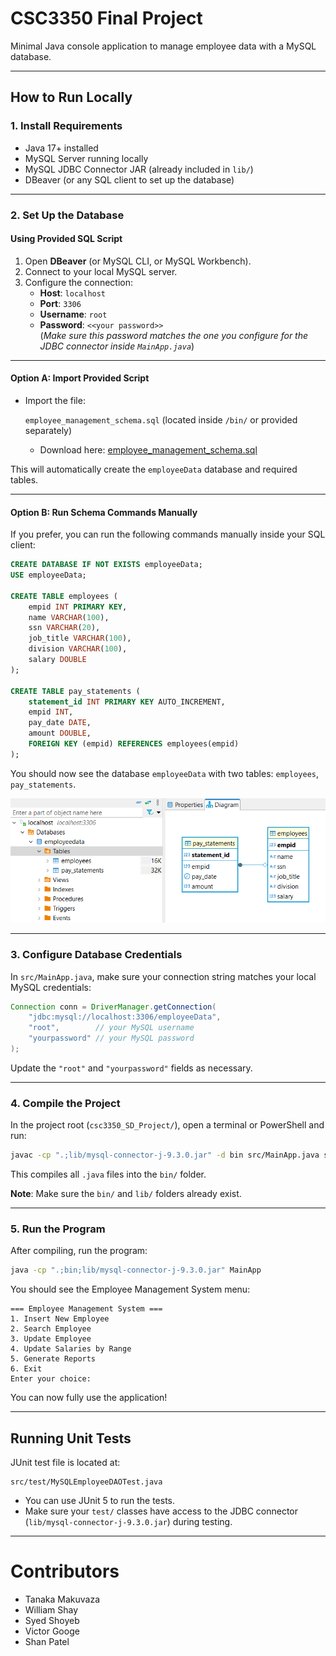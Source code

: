 # CSC3350 Final Project

Minimal Java console application to manage employee data with a MySQL database.

---

## How to Run Locally

### 1. Install Requirements

- Java 17+ installed
- MySQL Server running locally
- MySQL JDBC Connector JAR (already included in `lib/`)
- DBeaver (or any SQL client to set up the database)

---

### 2. Set Up the Database

#### Using Provided SQL Script

1. Open **DBeaver** (or MySQL CLI, or MySQL Workbench).
2. Connect to your local MySQL server.
3. Configure the connection:
   - **Host**: `localhost`
   - **Port**: `3306`
   - **Username**: `root`
   - **Password**: `<<your password>>`  
   (*Make sure this password matches the one you configure for the JDBC connector inside `MainApp.java`*)

---

#### Option A: Import Provided Script

- Import the file:

  `employee_management_schema.sql` (located inside `/bin/` or provided separately)
  - Download here: [employee_management_schema.sql](bin/employee_management_schema.sql)

This will automatically create the `employeeData` database and required tables.

---

#### Option B: Run Schema Commands Manually

If you prefer, you can run the following commands manually inside your SQL client:

```sql
CREATE DATABASE IF NOT EXISTS employeeData;
USE employeeData;

CREATE TABLE employees (
    empid INT PRIMARY KEY,
    name VARCHAR(100),
    ssn VARCHAR(20),
    job_title VARCHAR(100),
    division VARCHAR(100),
    salary DOUBLE
);

CREATE TABLE pay_statements (
    statement_id INT PRIMARY KEY AUTO_INCREMENT,
    empid INT,
    pay_date DATE,
    amount DOUBLE,
    FOREIGN KEY (empid) REFERENCES employees(empid)
);
```

You should now see the database `employeeData` with two tables: `employees`, `pay_statements`.

![alt text](bin/image.png)


---

### 3. Configure Database Credentials

In `src/MainApp.java`, make sure your connection string matches your local MySQL credentials:

```java
Connection conn = DriverManager.getConnection(
    "jdbc:mysql://localhost:3306/employeeData",
    "root",        // your MySQL username
    "yourpassword" // your MySQL password
);
```

Update the `"root"` and `"yourpassword"` fields as necessary.

---

### 4. Compile the Project

In the project root (`csc3350_SD_Project/`), open a terminal or PowerShell and run:

```bash
javac -cp ".;lib/mysql-connector-j-9.3.0.jar" -d bin src/MainApp.java src/dao/*.java src/interfaces/*.java src/models/*.java src/reports/*.java src/ui/*.java
```

This compiles all `.java` files into the `bin/` folder.

**Note**: Make sure the `bin/` and `lib/` folders already exist.

---

### 5. Run the Program

After compiling, run the program:

```bash
java -cp ".;bin;lib/mysql-connector-j-9.3.0.jar" MainApp
```

You should see the Employee Management System menu:

```
=== Employee Management System ===
1. Insert New Employee
2. Search Employee
3. Update Employee
4. Update Salaries by Range
5. Generate Reports
6. Exit
Enter your choice:
```

You can now fully use the application!

---

## Running Unit Tests

JUnit test file is located at:

```plaintext
src/test/MySQLEmployeeDAOTest.java
```

- You can use JUnit 5 to run the tests.
- Make sure your `test/` classes have access to the JDBC connector (`lib/mysql-connector-j-9.3.0.jar`) during testing.

---

# Contributors

- Tanaka Makuvaza
- William Shay
- Syed Shoyeb
- Victor Googe
- Shan Patel